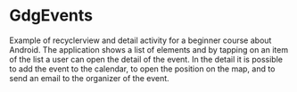 # GdgEvents
Example of recyclerview and detail activity for a beginner course about Android.
The application shows a list of elements and by tapping on an item of the list a user can open the detail of the event.
In the detail it is possible to add the event to the calendar, to open the position on the map, and to send an email to the organizer of the event. 
